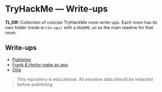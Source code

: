 # TryHackMe — Write-ups

**TL;DR:** Collection of concise TryHackMe room write-ups. Each room has its own folder inside `Write-ups/` with a `README.md` as the main readme for that room.

## Write-ups
- [Publisher](./Write-ups/Publisher/README.md)
- [Frank & Herby make an app](./Write-ups/Frank&Herby_make_an_app/README.md)
- [Ollie](./Write-up/Ollie/README.md)

> This repository is educational. All sensitive data should be redacted before publishing.
